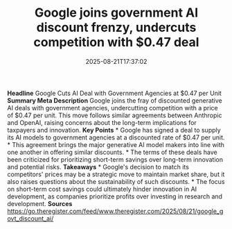 ﻿---
title: "Google joins government AI discount frenzy, undercuts competition with $0.47 deal"
date: "2025-08-21T17:37:02"
category: "Markets"
summary: ""
slug: "google joins government ai discount frenzy undercuts competi"
source_urls:
  - "https://go.theregister.com/feed/www.theregister.com/2025/08/21/google_govt_discount_ai/"
seo:
  title: "Google joins government AI discount frenzy, undercuts competition with $0.47 deal | Hash n Hedge"
  description: ""
  keywords: ["news", "markets", "brief"]
---
**Headline** Google Cuts AI Deal with Government Agencies at $0.47 per Unit  **Summary Meta Description** Google joins the fray of discounted generative AI deals with government agencies, undercutting competition with a price of $0.47 per unit. This move follows similar agreements between Anthropic and OpenAI, raising concerns about the long-term implications for taxpayers and innovation.  **Key Points**  * Google has signed a deal to supply its AI models to government agencies at a discounted rate of $0.47 per unit. * This agreement brings the major generative AI model makers into line with one another in offering similar discounts. * The terms of these deals have been criticized for prioritizing short-term savings over long-term innovation and potential risks.  **Takeaways**  * Google's decision to match its competitors' prices may be a strategic move to maintain market share, but it also raises questions about the sustainability of such discounts. * The focus on short-term cost savings could ultimately hinder innovation in AI development, as companies prioritize profits over investing in research and development.  **Sources** https://go.theregister.com/feed/www.theregister.com/2025/08/21/google_govt_discount_ai/ 
